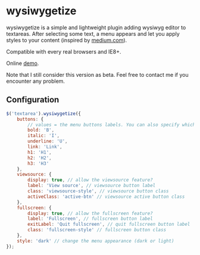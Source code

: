 # wysiwygetize

wysiwygetize is a simple and lightweight plugin adding wysiwyg editor to textareas. After selecting some text, a menu appears and let you apply styles to your content (inspired by [medium.com](http://www.medium.com)).

Compatible with every real browsers and IE8+.

Online [demo](http://www.spharian.be/wysiwygetize).

Note that I still consider this version as beta. Feel free to contact me if you encounter any problem.

## Configuration
``` javascript
$('textarea').wysiwygetize({
    buttons: {
        // values = the menu buttons labels. You can also specify which buttons you want by calling only some of them
        bold: 'B',
        italic: 'I',
        underline: 'U',
        link: 'Link',
        h1: 'H1',
        h2: 'H2',
        h3: 'H3'
    },
    viewsource: {
        display: true, // allow the viewsource feature?
        label: 'View source', // viewsource button label
        class: 'viewsource-style', // viewsource button class
        activeClass: 'active-btn' // viewsource active button class
    },
    fullscreen: {
        display: true, // allow the fullscreen feature?
        label: 'Fullscreen', // fullscreen button label
        exitLabel: 'Quit fullscreen', // quit fullscreen button label
        class: 'fullscreen-style' // fullscreen button class
    },
    style: 'dark' // change the menu appearance (dark or light)
});
```